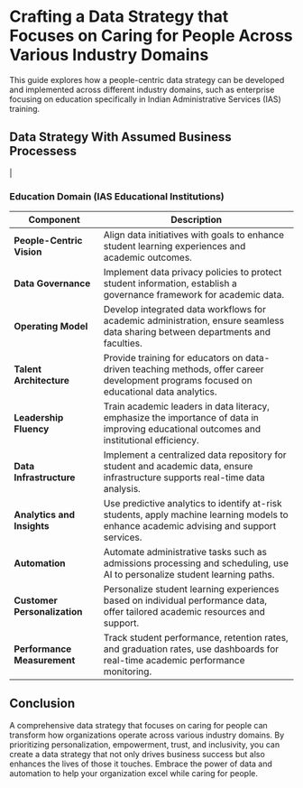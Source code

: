 # Crafting a Data Strategy that Focuses on Caring for People Across Various Industry Domains

This guide explores how a people-centric data strategy can be developed and implemented across different industry domains, such as enterprise focusing on education specifically in Indian Administrative Services (IAS) training.

## Data Strategy With Assumed Business Processess
 |

### Education Domain (IAS Educational Institutions)

| **Component**                | **Description**                                                                                                               |
|------------------------------|-------------------------------------------------------------------------------------------------------------------------------|
| **People-Centric Vision**    | Align data initiatives with goals to enhance student learning experiences and academic outcomes.                                                                                                                                                             |
| **Data Governance**          | Implement data privacy policies to protect student information, establish a governance framework for academic data.                                                                                                                                          |
| **Operating Model**          | Develop integrated data workflows for academic administration, ensure seamless data sharing between departments and faculties.                                                                                                                                |
| **Talent Architecture**      | Provide training for educators on data-driven teaching methods, offer career development programs focused on educational data analytics.                                                                                                                      |
| **Leadership Fluency**       | Train academic leaders in data literacy, emphasize the importance of data in improving educational outcomes and institutional efficiency.                                                                                                                     |
| **Data Infrastructure**      | Implement a centralized data repository for student and academic data, ensure infrastructure supports real-time data analysis.                                                                                                                               |
| **Analytics and Insights**   | Use predictive analytics to identify at-risk students, apply machine learning models to enhance academic advising and support services.                                                                                                                        |
| **Automation**               | Automate administrative tasks such as admissions processing and scheduling, use AI to personalize student learning paths.                                                                                                                                     |
| **Customer Personalization** | Personalize student learning experiences based on individual performance data, offer tailored academic resources and support.                                                                                                                                 |
| **Performance Measurement**  | Track student performance, retention rates, and graduation rates, use dashboards for real-time academic performance monitoring.                                                                                                                                |

## Conclusion

A comprehensive data strategy that focuses on caring for people can transform how organizations operate across various industry domains. By prioritizing personalization, empowerment, trust, and inclusivity, you can create a data strategy that not only drives business success but also enhances the lives of those it touches. Embrace the power of data and automation to help your organization excel while caring for people.
